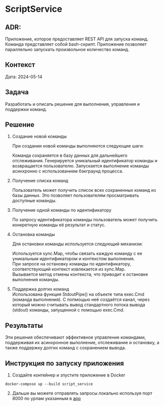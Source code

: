# ScriptService

## ADR:
   Приложение, которое предоставляет REST API для запуска команд. Команда представляет собой bash-скрипт. 
   Приложение позволяет параллельно запускать произвольное количество команд.

## Контекст
   Дата: 2024-05-14

## Задача
   Разработать и описать решение для выполнения, управления и поддержки команд.

## Решение
1. Создание новой команды

   При создании новой команды выполняются следующие шаги:

   Команда сохраняется в базу данных для дальнейшего отслеживания.
   Генерируется уникальный идентификатор команды и возвращается пользователю.
   Запускается выполнение команды асинхронно с использованием бэкграунд процесса.
2. Получение списка команд

   Пользователь может получить список всех сохраненных команд из базы данных. Это позволяет пользователям просматривать доступные команды.

3. Получение одной команды по идентификатору

   По запросу идентификатора команды пользователь может получить конкретную команды её результат и статус.

4. Остановка команды

   Для остановки команды используется следующий механизм:

   Используется sync.Map, чтобы связать каждую команду с ее уникальным идентификатором и контекстом выполнения.  
   При запросе на остановку команды по идентификатору, соответствующий контекст извлекается из sync.Map.  
   Вызывается метод отмены контекста, что приводит к остановке выполнения команды.  
5. Поддержка долгих команд  
   Использована функция StdoutPipe() на объекте типа exec.Cmd (команда выполнения).
   С попмощью неё создаётся канал, через который можно считывать вывод стандартного потока вывода (stdout) команды, запущенной с помощью exec.Cmd.

## Результаты
   Эти решения обеспечивают эффективное управление командами, поддерживая их асинхронное выполнение, отслеживание и остановку, 
   а также поддержку долгих команд с сохранением вывода.


## Инструкция по запуску приложения
1. Создайте контейнер и зпустите приложение в Docker 
```ssh
docker-compose up --build script_service
```

2. Дальше вы можете отправлять запросы локально используя порт 8000
   по урлам указанным в [app](./internal/app/app.go)